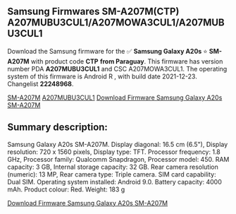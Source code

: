 <h2>Samsung Firmwares SM-A207M(CTP) A207MUBU3CUL1/A207MOWA3CUL1/A207MUBU3CUL1</h2>
Download the Samsung firmware for the ✅ <strong>Samsung Galaxy A20s </strong> ⭐ <strong>SM-A207M</strong> with product code <strong>CTP</strong> <strong> from Paraguay</strong>. This firmware has version number PDA <strong>A207MUBU3CUL1</strong> and CSC A207MOWA3CUL1. The operating system of this firmware is Android R , with build date 2021-12-23. Changelist <strong>22248968</strong>.

[SM-A207M](https://samfirm.shop/samsung/model/SM-A207M)
[A207MUBU3CUL1](https://samfirm.shop/samsung/pda/A207MUBU3CUL1)
[Download Firmware Samsung Galaxy A20s SM-A207M](https://samfirm.shop/samsung/firmware/484544)
<h2>Summary description:</h2>
<p>Samsung Galaxy A20s SM-A207M. Display diagonal: 16.5 cm (6.5"), Display resolution: 720 x 1560 pixels, Display type: TFT. Processor frequency: 1.8 GHz, Processor family: Qualcomm Snapdragon, Processor model: 450. RAM capacity: 3 GB, Internal storage capacity: 32 GB. Rear camera resolution (numeric): 13 MP, Rear camera type: Triple camera. SIM card capability: Dual SIM. Operating system installed: Android 9.0. Battery capacity: 4000 mAh. Product colour: Red. Weight: 183 g</p>


[Download Firmware Samsung Galaxy A20s SM-A207M](https://samfirm.shop/samsung/firmware/484544)
